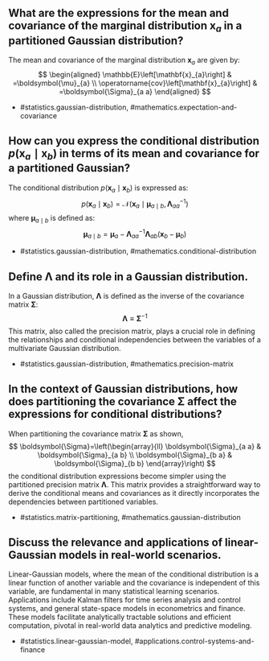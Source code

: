 ## What are the expressions for the mean and covariance of the marginal distribution $\mathbf{x}_a$ in a partitioned Gaussian distribution?

The mean and covariance of the marginal distribution $\mathbf{x}_a$ are given by:
$$
\begin{aligned}
\mathbb{E}\left[\mathbf{x}_{a}\right] & =\boldsymbol{\mu}_{a} \\
\operatorname{cov}\left[\mathbf{x}_{a}\right] & =\boldsymbol{\Sigma}_{a a}
\end{aligned}
$$

- #statistics.gaussian-distribution, #mathematics.expectation-and-covariance

## How can you express the conditional distribution $p\left(\mathbf{x}_{a} \mid \mathbf{x}_{b}\right)$ in terms of its mean and covariance for a partitioned Gaussian?

The conditional distribution $p\left(\mathbf{x}_{a} \mid \mathbf{x}_{b}\right)$ is expressed as:
$$
p\left(\mathbf{x}_{a} \mid \mathbf{x}_{b}\right) = \mathcal{N}\left(\mathbf{x}_{a} \mid \boldsymbol{\mu}_{a \mid b}, \boldsymbol{\Lambda}_{a a}^{-1}\right)
$$
where $\boldsymbol{\mu}_{a \mid b}$ is defined as:
$$
\boldsymbol{\mu}_{a \mid b} = \boldsymbol{\mu}_{a}-\boldsymbol{\Lambda}_{a a}^{-1} \boldsymbol{\Lambda}_{a b}\left(\mathbf{x}_{b}-\boldsymbol{\mu}_{b}\right)
$$

- #statistics.gaussian-distribution, #mathematics.conditional-distribution

## Define $\boldsymbol{\Lambda}$ and its role in a Gaussian distribution.

In a Gaussian distribution, $\boldsymbol{\Lambda}$ is defined as the inverse of the covariance matrix $\boldsymbol{\Sigma}$:
$$
\boldsymbol{\Lambda} \equiv \boldsymbol{\Sigma}^{-1}
$$
This matrix, also called the precision matrix, plays a crucial role in defining the relationships and conditional independencies between the variables of a multivariate Gaussian distribution.

- #statistics.gaussian-distribution, #mathematics.precision-matrix

## In the context of Gaussian distributions, how does partitioning the covariance $\boldsymbol{\Sigma}$ affect the expressions for conditional distributions?

When partitioning the covariance matrix $\boldsymbol{\Sigma}$ as shown,
$$
\boldsymbol{\Sigma}=\left(\begin{array}{ll}
\boldsymbol{\Sigma}_{a a} & \boldsymbol{\Sigma}_{a b} \\
\boldsymbol{\Sigma}_{b a} & \boldsymbol{\Sigma}_{b b}
\end{array}\right)
$$
the conditional distribution expressions become simpler using the partitioned precision matrix $\boldsymbol{\Lambda}$. This matrix provides a straightforward way to derive the conditional means and covariances as it directly incorporates the dependencies between partitioned variables.

- #statistics.matrix-partitioning, #mathematics.gaussian-distribution

## Discuss the relevance and applications of linear-Gaussian models in real-world scenarios.

Linear-Gaussian models, where the mean of the conditional distribution is a linear function of another variable and the covariance is independent of this variable, are fundamental in many statistical learning scenarios. Applications include Kalman filters for time series analysis and control systems, and general state-space models in econometrics and finance. These models facilitate analytically tractable solutions and efficient computation, pivotal in real-world data analytics and predictive modeling.

- #statistics.linear-gaussian-model, #applications.control-systems-and-finance